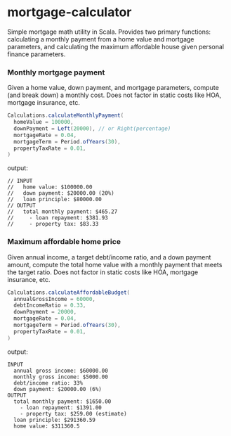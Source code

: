# mortgage-calculator

Simple mortgage math utility in Scala.
Provides two primary functions: calculating a monthly payment from a home value and mortgage parameters, and calculating the maximum affordable house given personal finance parameters.

### Monthly mortgage payment

Given a home value, down payment, and mortgage parameters, compute (and break down) a monthly cost.
Does not factor in static costs like HOA, mortgage insurance, etc.

```scala
Calculations.calculateMonthlyPayment(
  homeValue = 100000,
  downPayment = Left(20000), // or Right(percentage)
  mortgageRate = 0.04,
  mortgageTerm = Period.ofYears(30),
  propertyTaxRate = 0.01,
)
```

output:

```
// INPUT
//   home value: $100000.00
//   down payment: $20000.00 (20%)
//   loan principle: $80000.00
// OUTPUT
//   total monthly payment: $465.27
//     - loan repayment: $381.93
//     - property tax: $83.33
```

### Maximum affordable home price

Given annual income, a target debt/income ratio, and a down payment amount, compute the total home value with a monthly payment that meets the target ratio.
Does not factor in static costs like HOA, mortgage insurance, etc.

```scala
Calculations.calculateAffordableBudget(
  annualGrossIncome = 60000,
  debtIncomeRatio = 0.33,
  downPayment = 20000,
  mortgageRate = 0.04,
  mortgageTerm = Period.ofYears(30),
  propertyTaxRate = 0.01,
)
```

output:

```
INPUT
  annual gross income: $60000.00
  monthly gross income: $5000.00
  debt/income ratio: 33%
  down payment: $20000.00 (6%)
OUTPUT
  total monthly payment: $1650.00
    - loan repayment: $1391.00
    - property tax: $259.00 (estimate)
  loan principle: $291360.59
  home value: $311360.5
```
